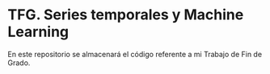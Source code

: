 # TFG. Series temporales y Machine Learning

En este repositorio se almacenará el código referente a mi Trabajo de Fin de Grado.
